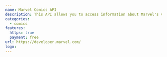 ```yaml
---
name: Marvel Comics API
description: This API allows you to access information about Marvel's vast library of comics—from what's coming up, to 70 years ago.
categories:
  - comics
features:
  https: true
  payment: free
url: https://developer.marvel.com/
logo:
---
```

